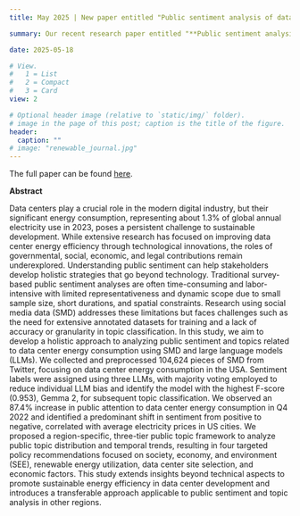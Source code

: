 ```yaml
---
title: May 2025 | New paper entitled "Public sentiment analysis of data center energy consumption using social media data and large language models" was published in *Energy and buildings*.

summary: Our recent research paper entitled "**Public sentiment analysis of data center energy consumption using social media data and large language models**" was published in *Energy and Buildings*. 

date: 2025-05-18

# View.
#   1 = List
#   2 = Compact
#   3 = Card
view: 2

# Optional header image (relative to `static/img/` folder).
# image in the page of this post; caption is the title of the figure.
header:
  caption: ""   
# image: "renewable_journal.jpg"   
---
```


The full paper can be found [here](https://doi.org/10.1016/j.enbuild.2025.115802).

**Abstract**

Data centers play a crucial role in the modern digital industry, but their significant energy consumption, representing about 1.3% of global annual electricity use in 2023, poses a persistent challenge to sustainable development. While extensive research has focused on improving data center energy efficiency through technological innovations, the roles of governmental, social, economic, and legal contributions remain underexplored. Understanding public sentiment can help stakeholders develop holistic strategies that go beyond technology. Traditional survey-based public sentiment analyses are often time-consuming and labor-intensive with limited representativeness and dynamic scope due to small sample size, short durations, and spatial constraints. Research using social media data (SMD) addresses these limitations but faces challenges such as the need for extensive annotated datasets for training and a lack of accuracy or granularity in topic classification. In this study, we aim to develop a holistic approach to analyzing public sentiment and topics related to data center energy consumption using SMD and large language models (LLMs). We collected and preprocessed 104,624 pieces of SMD from Twitter, focusing on data center energy consumption in the USA. Sentiment labels were assigned using three LLMs, with majority voting employed to reduce individual LLM bias and identify the model with the highest F-score (0.953), Gemma 2, for subsequent topic classification. We observed an 87.4% increase in public attention to data center energy consumption in Q4 2022 and identified a predominant shift in sentiment from positive to negative, correlated with average electricity prices in US cities. We proposed a region-specific, three-tier public topic framework to analyze public topic distribution and temporal trends, resulting in four targeted policy recommendations focused on society, economy, and environment (SEE), renewable energy utilization, data center site selection, and economic factors. This study extends insights beyond technical aspects to promote sustainable energy efficiency in data center development and introduces a transferable approach applicable to public sentiment and topic analysis in other regions.







